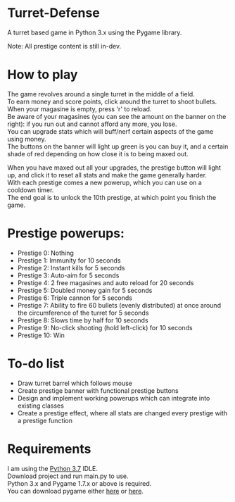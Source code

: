 # Turret-Defense
A turret based game in Python 3.x using the Pygame library.

Note: All prestige content is still in-dev.

# How to play
The game revolves around a single turret in the middle of a field.\
To earn money and score points, click around the turret to shoot bullets. When your magasine is empty, press 'r' to reload.\
Be aware of your magasines (you can see the amount on the banner on the right): if you run out and cannot afford any more, you lose.\
You can upgrade stats which will buff/nerf certain aspects of the game using money.\
The buttons on the banner will light up green is you can buy it, and a certain shade of red depending on how close it is to being maxed out.

When you have maxed out all your upgrades, the prestige button will light up, and click it to reset all stats and make the game generally harder.\
With each prestige comes a new powerup, which you can use on a cooldown timer.\
The end goal is to unlock the 10th prestige, at which point you finish the game.

# Prestige powerups:
- Prestige 0: Nothing
- Prestige 1: Immunity for 10 seconds
- Prestige 2: Instant kills for 5 seconds
- Prestige 3: Auto-aim for 5 seconds
- Prestige 4: 2 free magasines and auto reload for 20 seconds
- Prestige 5: Doubled money gain for 5 seconds
- Prestige 6: Triple cannon for 5 seconds
- Prestige 7: Ability to fire 60 bullets (evenly distributed) at once around the circumference of the turret for 5 seconds
- Prestige 8: Slows time by half for 10 seconds
- Prestige 9: No-click shooting (hold left-click) for 10 seconds
- Prestige 10: Win

# To-do list
- Draw turret barrel which follows mouse
- Create prestige banner with functional prestige buttons
- Design and implement working powerups which can integrate into existing classes
- Create a prestige effect, where all stats are changed every prestige with a prestige function

# Requirements
I am using the [Python 3.7](https://www.python.org/downloads/release/python-370/) IDLE.\
Download project and run main.py to use.\
Python 3.x and Pygame 1.7.x or above is required.\
You can download pygame either [here](https://www.pygame.org/download.shtml) or [here](https://bitbucket.org/pygame/pygame/downloads/).
